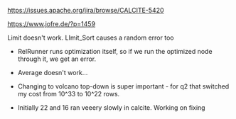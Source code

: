 

https://issues.apache.org/jira/browse/CALCITE-5420

https://www.jofre.de/?p=1459


Limit doesn't work. LImit_Sort causes a random error too

- RelRunner runs optimization itself, so if we run the optimized node through it, we get an error.
- Average doesn't work...
- Changing to volcano top-down is super important - for q2 that switched my cost from 10^33 to 10^22 rows.

- Initially 22 and 16 ran veeery slowly in calcite. Working on fixing
